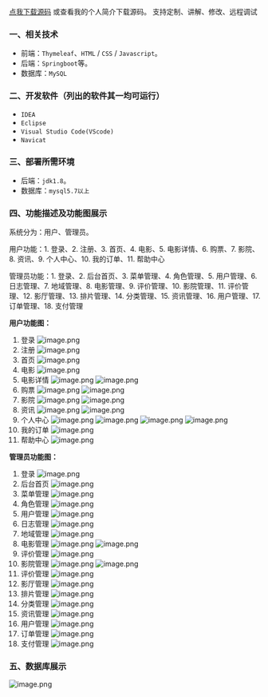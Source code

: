 [点我下载源码](https://www.oneprosol.com/detail/649e066369b34130b55c810f367cc25a)
或查看我的个人简介下载源码。
支持定制、讲解、修改、远程调试
### 一、相关技术
- 前端：`Thymeleaf`、`HTML` / `CSS` / `Javascript`。
- 后端：`Springboot`等。
- 数据库：`MySQL`

### 二、开发软件（列出的软件其一均可运行）
- `IDEA`
- `Eclipse`
- `Visual Studio Code(VScode)`
- `Navicat`
### 三、部署所需环境

- 后端：`jdk1.8`。
- 数据库：`mysql5.7以上`

### 四、功能描述及功能图展示
系统分为：用户、管理员。

用户功能：1. 登录、2. 注册、3. 首页、4. 电影、5. 电影详情、6. 购票、7. 影院、8. 资讯、9. 个人中心、10. 我的订单、11. 帮助中心

管理员功能：1. 登录、2. 后台首页、3. 菜单管理、4. 角色管理、5. 用户管理、6. 日志管理、7. 地域管理、8. 电影管理、9. 评价管理、10. 影院管理、11. 评价管理、12. 影厅管理、13. 排片管理、14. 分类管理、15. 资讯管理、16. 用户管理、17. 订单管理、18. 支付管理

**用户功能图：**

1. 登录
![image.png](https://pic.picprosol.com/user_upload/47a0c8c315464e69858d8da56b2d15ba/2025-01-20%2017:13:14_image.png)
2. 注册
![image.png](https://pic.picprosol.com/user_upload/47a0c8c315464e69858d8da56b2d15ba/2025-01-20%2017:13:21_image.png)
3. 首页
![image.png](https://pic.picprosol.com/user_upload/47a0c8c315464e69858d8da56b2d15ba/2025-01-20%2017:13:30_image.png)
4. 电影
![image.png](https://pic.picprosol.com/user_upload/47a0c8c315464e69858d8da56b2d15ba/2025-01-20%2017:13:46_image.png)
5. 电影详情
![image.png](https://pic.picprosol.com/user_upload/47a0c8c315464e69858d8da56b2d15ba/2025-01-20%2017:14:00_image.png)
![image.png](https://pic.picprosol.com/user_upload/47a0c8c315464e69858d8da56b2d15ba/2025-01-20%2017:14:30_image.png)
6. 购票
![image.png](https://pic.picprosol.com/user_upload/47a0c8c315464e69858d8da56b2d15ba/2025-01-20%2017:14:37_image.png)
![image.png](https://pic.picprosol.com/user_upload/47a0c8c315464e69858d8da56b2d15ba/2025-01-20%2017:14:46_image.png)
7. 影院
![image.png](https://pic.picprosol.com/user_upload/47a0c8c315464e69858d8da56b2d15ba/2025-01-20%2017:14:57_image.png)
![image.png](https://pic.picprosol.com/user_upload/47a0c8c315464e69858d8da56b2d15ba/2025-01-20%2017:15:06_image.png)
8. 资讯
![image.png](https://pic.picprosol.com/user_upload/47a0c8c315464e69858d8da56b2d15ba/2025-01-20%2017:15:12_image.png)
![image.png](https://pic.picprosol.com/user_upload/47a0c8c315464e69858d8da56b2d15ba/2025-01-20%2017:15:17_image.png)
9. 个人中心
![image.png](https://pic.picprosol.com/user_upload/47a0c8c315464e69858d8da56b2d15ba/2025-01-20%2017:15:34_image.png)
![image.png](https://pic.picprosol.com/user_upload/47a0c8c315464e69858d8da56b2d15ba/2025-01-20%2017:15:50_image.png)
![image.png](https://pic.picprosol.com/user_upload/47a0c8c315464e69858d8da56b2d15ba/2025-01-20%2017:15:54_image.png)
![image.png](https://pic.picprosol.com/user_upload/47a0c8c315464e69858d8da56b2d15ba/2025-01-20%2017:15:59_image.png)
10. 我的订单
![image.png](https://pic.picprosol.com/user_upload/47a0c8c315464e69858d8da56b2d15ba/2025-01-20%2017:15:41_image.png)
11. 帮助中心
![image.png](https://pic.picprosol.com/user_upload/47a0c8c315464e69858d8da56b2d15ba/2025-01-20%2017:16:07_image.png)

**管理员功能图：**

1. 登录
![image.png](https://pic.picprosol.com/user_upload/47a0c8c315464e69858d8da56b2d15ba/2025-01-20%2017:19:19_image.png)
2. 后台首页
![image.png](https://pic.picprosol.com/user_upload/47a0c8c315464e69858d8da56b2d15ba/2025-01-20%2017:16:24_image.png)
3. 菜单管理
![image.png](https://pic.picprosol.com/user_upload/47a0c8c315464e69858d8da56b2d15ba/2025-01-20%2017:16:28_image.png)
4. 角色管理
![image.png](https://pic.picprosol.com/user_upload/47a0c8c315464e69858d8da56b2d15ba/2025-01-20%2017:16:32_image.png)
5. 用户管理
![image.png](https://pic.picprosol.com/user_upload/47a0c8c315464e69858d8da56b2d15ba/2025-01-20%2017:17:20_image.png)
6. 日志管理
![image.png](https://pic.picprosol.com/user_upload/47a0c8c315464e69858d8da56b2d15ba/2025-01-20%2017:17:24_image.png)
7. 地域管理
![image.png](https://pic.picprosol.com/user_upload/47a0c8c315464e69858d8da56b2d15ba/2025-01-20%2017:17:29_image.png)
8. 电影管理
![image.png](https://pic.picprosol.com/user_upload/47a0c8c315464e69858d8da56b2d15ba/2025-01-20%2017:17:34_image.png)
![image.png](https://pic.picprosol.com/user_upload/47a0c8c315464e69858d8da56b2d15ba/2025-01-20%2017:17:56_image.png)
9. 评价管理
![image.png](https://pic.picprosol.com/user_upload/47a0c8c315464e69858d8da56b2d15ba/2025-01-20%2017:17:38_image.png)
10. 影院管理
![image.png](https://pic.picprosol.com/user_upload/47a0c8c315464e69858d8da56b2d15ba/2025-01-20%2017:18:01_image.png)
![image.png](https://pic.picprosol.com/user_upload/47a0c8c315464e69858d8da56b2d15ba/2025-01-20%2017:18:07_image.png)
11. 评价管理
![image.png](https://pic.picprosol.com/user_upload/47a0c8c315464e69858d8da56b2d15ba/2025-01-20%2017:18:14_image.png)
12. 影厅管理
![image.png](https://pic.picprosol.com/user_upload/47a0c8c315464e69858d8da56b2d15ba/2025-01-20%2017:18:19_image.png)
13. 排片管理
![image.png](https://pic.picprosol.com/user_upload/47a0c8c315464e69858d8da56b2d15ba/2025-01-20%2017:18:24_image.png)
14. 分类管理
![image.png](https://pic.picprosol.com/user_upload/47a0c8c315464e69858d8da56b2d15ba/2025-01-20%2017:18:30_image.png)
15. 资讯管理
![image.png](https://pic.picprosol.com/user_upload/47a0c8c315464e69858d8da56b2d15ba/2025-01-20%2017:18:36_image.png)
16. 用户管理
![image.png](https://pic.picprosol.com/user_upload/47a0c8c315464e69858d8da56b2d15ba/2025-01-20%2017:18:58_image.png)
17. 订单管理
![image.png](https://pic.picprosol.com/user_upload/47a0c8c315464e69858d8da56b2d15ba/2025-01-20%2017:19:04_image.png)
18. 支付管理
![image.png](https://pic.picprosol.com/user_upload/47a0c8c315464e69858d8da56b2d15ba/2025-01-20%2017:19:09_image.png)

### 五、数据库展示
![image.png](https://pic.picprosol.com/user_upload/47a0c8c315464e69858d8da56b2d15ba/2025-01-20%2017:19:34_image.png)

